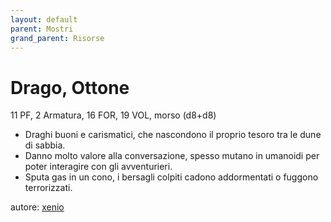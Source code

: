 ```yaml
---
layout: default
parent: Mostri
grand_parent: Risorse
---
```


# Drago, Ottone
11 PF, 2 Armatura, 16 FOR, 19 VOL, morso (d8+d8)
- Draghi buoni e carismatici, che nascondono il proprio tesoro tra le dune di sabbia.  
- Danno molto valore alla conversazione, spesso mutano in umanoidi per poter interagire con gli avventurieri.
- Sputa gas in un cono, i bersagli colpiti cadono addormentati o fuggono terrorizzati.

autore: [xenio](https://xenioinabottle.blogspot.com)
